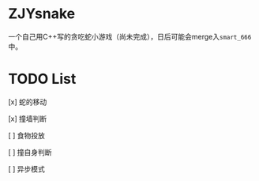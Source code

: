 # ZJYsnake

一个自己用C++写的贪吃蛇小游戏（尚未完成），日后可能会merge入`smart_666`中。

# TODO List

[x] 蛇的移动

[x] 撞墙判断

[ ] 食物投放

[ ] 撞自身判断

[ ] 异步模式

